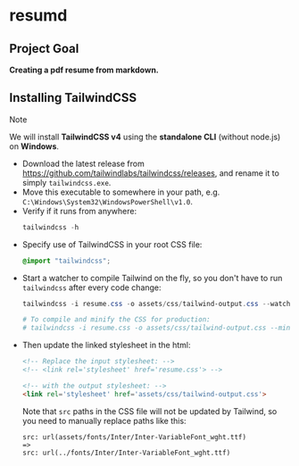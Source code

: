 # resumd
## Project Goal
**Creating a pdf resume from markdown.**

## Installing TailwindCSS
> [!NOTE]
> We will install **TailwindCSS v4** using the **standalone CLI** (without node.js) on **Windows**.

* Download the latest release from https://github.com/tailwindlabs/tailwindcss/releases, and rename it to simply `tailwindcss.exe`.
* Move this executable to somewhere in your path, e.g. `C:\Windows\System32\WindowsPowerShell\v1.0`.
* Verify if it runs from anywhere:
  ```powershell
  tailwindcss -h
  ```
* Specify use of TailwindCSS in your root CSS file:
  ```css
  @import "tailwindcss";
  ```
* Start a watcher to compile Tailwind on the fly, so you don't have to run `tailwindcss` after every code change:
  ```powershell
  tailwindcss -i resume.css -o assets/css/tailwind-output.css --watch

  # To compile and minify the CSS for production:
  # tailwindcss -i resume.css -o assets/css/tailwind-output.css --minify
  ```
* Then update the linked stylesheet in the html:
  ```html
  <!-- Replace the input stylesheet: -->
  <!-- <link rel='stylesheet' href='resume.css'> -->

  <!-- with the output stylesheet: -->
  <link rel='stylesheet' href='assets/css/tailwind-output.css'>
  ```
  Note that `src` paths in the CSS file will not be updated by Tailwind, so you need to manually replace paths like this:
  ```
  src: url(assets/fonts/Inter/Inter-VariableFont_wght.ttf)
  =>
  src: url(../fonts/Inter/Inter-VariableFont_wght.ttf)
  ```
